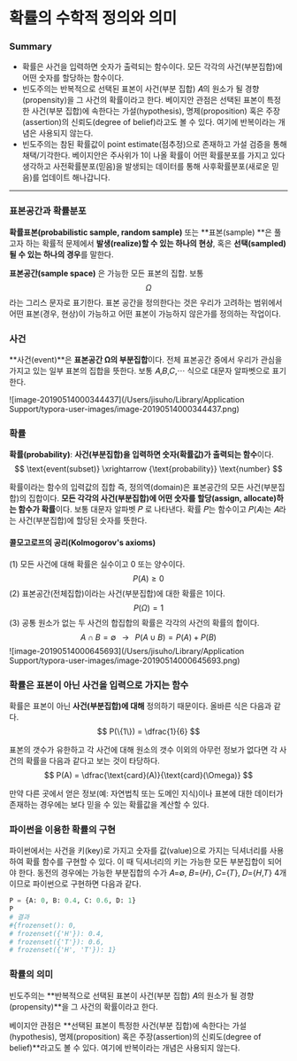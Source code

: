 <script> MathJax.Hub.Queue(["Typeset",MathJax.Hub]); </script>

# 확률의 수학적 정의와 의미

### Summary

- 확률은 사건을 입력하면 숫자가 출력되는 함수이다. 모든 각각의 사건(부분집합)에 어떤 숫자를 할당하는 함수이다. 
- 빈도주의는  반복적으로 선택된 표본이 사건(부분 집합) 𝐴의 원소가 될 경향(propensity)을 그 사건의 확률이라고 한다. 베이지안 관점은  선택된 표본이 특정한 사건(부분 집합)에 속한다는 가설(hypothesis), 명제(proposition) 혹은 주장(assertion)의 신뢰도(degree of belief)라고도 볼 수 있다. 여기에 반복이라는 개념은 사용되지 않는다.
- 빈도주의는 참된 확률값이 point estimate(점추정)으로 존재하고 가설 검증을 통해 채택/기각한다. 베이지안은 주사위가 1이 나올 확률이 어떤 확률분포를 가지고 있다 생각하고 사전확률분포(믿음)을 발생되는 데이터를 통해 사후확률분포(새로운 믿음)를 업데이트 해나갑니다. 

___________________

### 표본공간과 확률분포

**확률표본(probabilistic sample, random sample)** 또는 **표본(sample) **은 풀고자 하는 확률적 문제에서 **발생(realize)할 수 있는 하나의 현상**, 혹은 **선택(sampled)될 수 있는 하나의 경우**를 말한다. 

**표본공간(sample space)** 은 가능한 모든 표본의 집합. 보통 $$\Omega$$ 라는 그리스 문자로 표기한다. 표본 공간을 정의한다는 것은 우리가 고려하는 범위에서 어떤 표본(경우, 현상)이 가능하고 어떤 표본이 가능하지 않은가를 정의하는 작업이다. 

### 사건

**사건(event)**은  **표본공간 Ω의 부분집합**이다. 전체 표본공간 중에서 우리가 관심을 가지고 있는 일부 표본의 집합을 뜻한다. 보통 𝐴,𝐵,𝐶,⋯ 식으로 대문자 알파벳으로 표기한다.

![image-20190514000344437](/Users/jisuho/Library/Application Support/typora-user-images/image-20190514000344437.png)

### 확률

**확률(probability)**: **사건(부분집합)을 입력하면 숫자(확률값)가 출력되는 함수**이다.
$$
\text{event(subset)} \xrightarrow {\text{probability}} \text{number}
$$

확률이라는 함수의 입력값의 집합 즉, 정의역(domain)은 표본공간의 모든 사건(부분집합)의 집합이다. **모든 각각의 사건(부분집합)에 어떤 숫자를 할당(assign, allocate)하는 함수가 확률**이다. 보통 대문자 알파벳 𝑃 로 나타낸다. 확률 𝑃는 함수이고 𝑃(𝐴)는 𝐴라는 사건(부분집합)에 할당된 숫자를 뜻한다.

#### **콜모고로프의 공리(Kolmogorov's axioms)**

(1) 모든 사건에 대해 확률은 실수이고 0 또는 양수이다.
$$
P(A)\geq 0 
$$
(2) 표본공간(전체집합)이라는 사건(부분집합)에 대한 확률은 1이다.
$$
P(\Omega) = 1
$$
(3) 공통 원소가 없는 두 사건의 합집합의 확률은 각각의 사건의 확률의 합이다.
$$
A \cap B = \emptyset \;\;\; \rightarrow \;\;\; P(A \cup B) = P(A) + P(B)
$$
![image-20190514000645693](/Users/jisuho/Library/Application Support/typora-user-images/image-20190514000645693.png)

### 확률은 표본이 아닌 사건을 입력으로 가지는 함수

확률은 표본이 아닌 **사건(부분집합)에 대해** 정의하기 때문이다. 올바른 식은 다음과 같다.
$$
P(\{1\}) = \dfrac{1}{6}
$$

표본의 갯수가 유한하고 각 사건에 대해 원소의 갯수 이외의 아무런 정보가 없다면 각 사건의 확률을 다음과 같다고 보는 것이 타당하다.
$$
P(A) = \dfrac{\text{card}(A)}{\text{card}(\Omega)}
$$

만약 다른 곳에서 얻은 정보(예: 자연법칙 또는 도메인 지식)이나 표본에 대한 데이터가 존재하는 경우에는 보다 믿을 수 있는 확률값을 계산할 수 있다.

### 파이썬을 이용한 확률의 구현

파이썬에서는 사건을 키(key)로 가지고 숫자를 값(value)으로 가지는 딕셔너리를 사용하여 확률 함수를 구현할 수 있다. 이 때 딕셔너리의 키는 가능한 모든 부분집합이 되어야 한다. 동전의 경우에는 가능한 부분집합의 수가 𝐴=∅, 𝐵={𝐻}, 𝐶={𝑇}, 𝐷={𝐻,𝑇} 4개이므로 파이썬으로 구현하면 다음과 같다.

~~~python
P = {A: 0, B: 0.4, C: 0.6, D: 1}
P
# 결과
#{frozenset(): 0,
# frozenset({'H'}): 0.4,
# frozenset({'T'}): 0.6,
# frozenset({'H', 'T'}): 1}
~~~

### 확률의 의미

빈도주의는  **반복적으로 선택된 표본이 사건(부분 집합) 𝐴의 원소가 될 경향(propensity)**을 그 사건의 확률이라고 한다.

베이지안 관점은  **선택된 표본이 특정한 사건(부분 집합)에 속한다는 가설(hypothesis), 명제(proposition) 혹은 주장(assertion)의 신뢰도(degree of belief)**라고도 볼 수 있다. 여기에 반복이라는 개념은 사용되지 않는다.